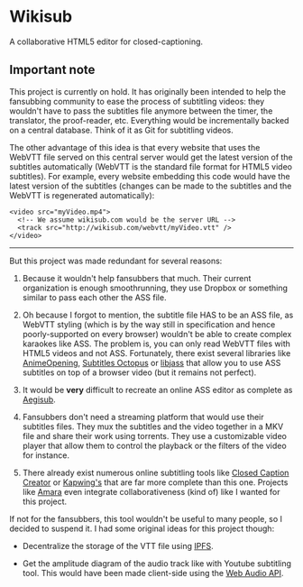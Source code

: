 # Wikisub

A collaborative HTML5 editor for closed-captioning.

## Important note

This project is currently on hold. It has originally been intended to help the fansubbing community to ease the process of subtitling videos: they wouldn't have to pass the subtitles file anymore between the timer, the translator, the proof-reader, etc. Everything would be incrementally backed on a central database. Think of it as Git for subtitling videos.

The other advantage of this idea is that every website that uses the WebVTT file served on this central server would get the latest version of the subtitles automatically (WebVTT is the standard file format for HTML5 video subtitles). For example, every website embedding this code would have the latest version of the subtitles (changes can be made to the subtitles and the WebVTT is regenerated automatically):

```
<video src="myVideo.mp4">
  <!-- We assume wikisub.com would be the server URL -->
  <track src="http://wikisub.com/webvtt/myVideo.vtt" />
</video>
```

---

But this project was made redundant for several reasons:

1. Because it wouldn't help fansubbers that much. Their current organization is enough smoothrunning, they use Dropbox or something similar to pass each other the ASS file.

2. Oh because I forgot to mention, the subtitle file HAS to be an ASS file, as WebVTT styling (which is by the way still in specification and hence poorly-supported on every browser) wouldn't be able to create complex karaokes like ASS. The problem is, you can only read WebVTT files with HTML5 videos and not ASS. Fortunately, there exist several libraries like [AnimeOpening](anime-opening), [Subtitles Octopus](subtitles-octopus) or [libjass](libjass) that allow you to use ASS subtitles on top of a browser video (but it remains not perfect).

3. It would be __very__ difficult to recreate an online ASS editor as complete as [Aegisub](aegisub).

4. Fansubbers don't need a streaming platform that would use their subtitles files. They mux the subtitles and the video together in a MKV file and share their work using torrents. They use a customizable video player that allow them to control the playback or the filters of the video for instance.

5. There already exist numerous online subtitling tools like [Closed Caption Creator](closed-caption-creator) or [Kapwing's](kapwing) that are far more complete than this one. Projects like [Amara](amara) even integrate collaborativeness (kind of) like I wanted for this project.

If not for the fansubbers, this tool wouldn't be useful to many people, so I decided to suspend it. I had some original ideas for this project though:

- Decentralize the storage of the VTT file using [IPFS](ipfs).

- Get the amplitude diagram of the audio track like with Youtube subtitling tool. This would have been made client-side using the [Web Audio API](web-audio-api).

  [//]: # (Misc)
  [aegisub]: http://www.aegisub.org/
  [web-audio-api]: https://developer.mozilla.org/en-US/docs/Web/API/Web_Audio_API
  [ipfs]: https://ipfs.io/

  [//]: # (GitHub libraries for reading ASS on browser)
  [anime-opening]: https://github.com/AniDevTwitter/animeopenings/blob/master/JS/subtitles.js
  [subtitles-octopus]: https://github.com/Dador/JavascriptSubtitlesOctopus
  [libjass]: https://github.com/Arnavion/libjass

  [//]: # (Already existing online subtitling tools)
  [closed-caption-creator]: https://app.closedcaptioncreator.com
  [kapwing]: https://www.kapwing.com/caption-video
  [amara]: https://amara.org

